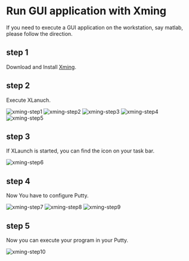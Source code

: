 # Run GUI application with Xming
If you need to execute a GUI application on the workstation, say matlab, please follow the direction.

## step 1
Download and Install [Xming](https://sourceforge.net/projects/xming/).

## step 2
Execute XLanuch.

![xming-step1](https://drive.google.com/uc?export=download&id=17__JI6mSTtOpcS-WY6y5MHMhI_9C38g-)
![xming-step2](https://drive.google.com/uc?export=download&id=1-BtNwTlNRyOyR5QFmAEKSO_MHf2h4C_E)
![xming-step3](https://drive.google.com/uc?export=download&id=1RXmhNaXod9WCRWphGEwI4kiq-JJPunvS)
![xming-step4](https://drive.google.com/uc?export=download&id=17VwDuoGGH_2H8wrQCbo6iXf8Emo9y2bM)
![xming-step5](https://drive.google.com/uc?export=download&id=1T-heNE2IvXf6eN977t8Es_NBf-t41M4F)

## step 3
If XLaunch is started, you can find the icon on your task bar.

![xming-step6](https://drive.google.com/uc?export=download&id=14hVCNu-XqJsFDzZ6qMrV1AIbHkLpjmfX)

## step 4
Now You have to configure Putty.

![xming-step7](https://drive.google.com/uc?export=download&id=1wQ052yVWP24lbGk3HqS3AhaeJuDMCpmZ)
![xming-step8](https://drive.google.com/uc?export=download&id=1nEfp2iqwNJIs1Yh9AksbVsXpe7BztT_O)
![xming-step9](https://drive.google.com/uc?export=download&id=1FDJpQK-yybsV8DVhkIc5LjXUESsp_gnu)

## step 5
Now you can execute your program in your Putty.

![xming-step10](https://drive.google.com/uc?export=download&id=1NROGJu-l722FK_iSTbVejwTDzPONmquc)
